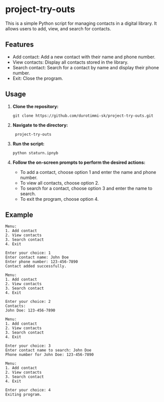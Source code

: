 # project-try-outs
This is a simple Python script for managing contacts in a digital library. It allows users to add, view, and search for contacts.

## Features

- Add contact: Add a new contact with their name and phone number.
- View contacts: Display all contacts stored in the library.
- Search contact: Search for a contact by name and display their phone number.
- Exit: Close the program.

## Usage

1. **Clone the repository:**

   ```
   git clone https://github.com/durotimmi-sk/project-try-outs.git 
   ```

2. **Navigate to the directory:**

   ```
    project-try-outs
   ```

3. **Run the script:**

   ```
   python staturn.ipnyb
   ```

4. **Follow the on-screen prompts to perform the desired actions:**

   - To add a contact, choose option 1 and enter the name and phone number.
   - To view all contacts, choose option 2.
   - To search for a contact, choose option 3 and enter the name to search.
   - To exit the program, choose option 4.

## Example

```
Menu:
1. Add contact
2. View contacts
3. Search contact
4. Exit

Enter your choice: 1
Enter contact name: John Doe
Enter phone number: 123-456-7890
Contact added successfully.

Menu:
1. Add contact
2. View contacts
3. Search contact
4. Exit

Enter your choice: 2
Contacts:
John Doe: 123-456-7890

Menu:
1. Add contact
2. View contacts
3. Search contact
4. Exit

Enter your choice: 3
Enter contact name to search: John Doe
Phone number for John Doe: 123-456-7890

Menu:
1. Add contact
2. View contacts
3. Search contact
4. Exit

Enter your choice: 4
Exiting program.
```


